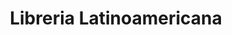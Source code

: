 ---
title: "Libreria Latinoamericana"
url: /quetzaltenango/libreria-latinoamericana/
shop: libros
---